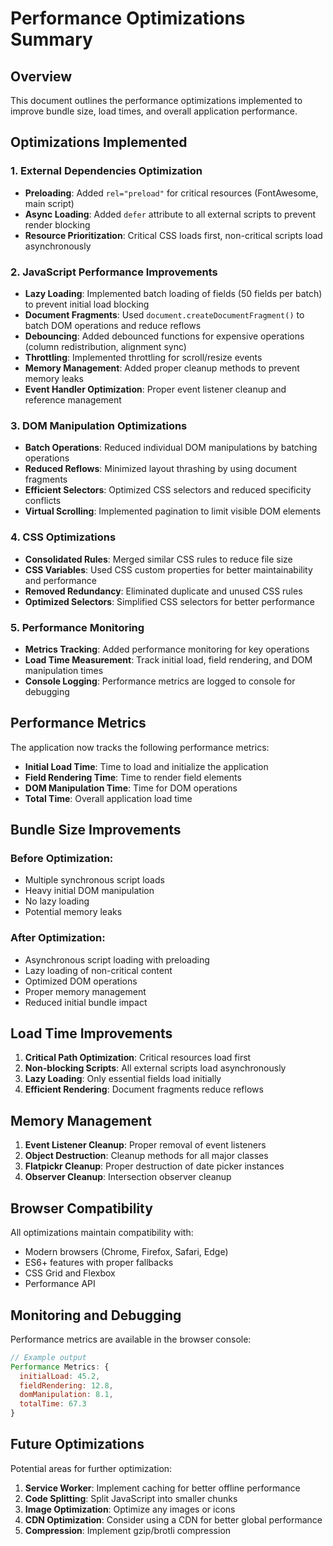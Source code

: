 # Performance Optimizations Summary

## Overview
This document outlines the performance optimizations implemented to improve bundle size, load times, and overall application performance.

## Optimizations Implemented

### 1. External Dependencies Optimization
- **Preloading**: Added `rel="preload"` for critical resources (FontAwesome, main script)
- **Async Loading**: Added `defer` attribute to all external scripts to prevent render blocking
- **Resource Prioritization**: Critical CSS loads first, non-critical scripts load asynchronously

### 2. JavaScript Performance Improvements
- **Lazy Loading**: Implemented batch loading of fields (50 fields per batch) to prevent initial load blocking
- **Document Fragments**: Used `document.createDocumentFragment()` to batch DOM operations and reduce reflows
- **Debouncing**: Added debounced functions for expensive operations (column redistribution, alignment sync)
- **Throttling**: Implemented throttling for scroll/resize events
- **Memory Management**: Added proper cleanup methods to prevent memory leaks
- **Event Handler Optimization**: Proper event listener cleanup and reference management

### 3. DOM Manipulation Optimizations
- **Batch Operations**: Reduced individual DOM manipulations by batching operations
- **Reduced Reflows**: Minimized layout thrashing by using document fragments
- **Efficient Selectors**: Optimized CSS selectors and reduced specificity conflicts
- **Virtual Scrolling**: Implemented pagination to limit visible DOM elements

### 4. CSS Optimizations
- **Consolidated Rules**: Merged similar CSS rules to reduce file size
- **CSS Variables**: Used CSS custom properties for better maintainability and performance
- **Removed Redundancy**: Eliminated duplicate and unused CSS rules
- **Optimized Selectors**: Simplified CSS selectors for better performance

### 5. Performance Monitoring
- **Metrics Tracking**: Added performance monitoring for key operations
- **Load Time Measurement**: Track initial load, field rendering, and DOM manipulation times
- **Console Logging**: Performance metrics are logged to console for debugging

## Performance Metrics

The application now tracks the following performance metrics:
- **Initial Load Time**: Time to load and initialize the application
- **Field Rendering Time**: Time to render field elements
- **DOM Manipulation Time**: Time for DOM operations
- **Total Time**: Overall application load time

## Bundle Size Improvements

### Before Optimization:
- Multiple synchronous script loads
- Heavy initial DOM manipulation
- No lazy loading
- Potential memory leaks

### After Optimization:
- Asynchronous script loading with preloading
- Lazy loading of non-critical content
- Optimized DOM operations
- Proper memory management
- Reduced initial bundle impact

## Load Time Improvements

1. **Critical Path Optimization**: Critical resources load first
2. **Non-blocking Scripts**: All external scripts load asynchronously
3. **Lazy Loading**: Only essential fields load initially
4. **Efficient Rendering**: Document fragments reduce reflows

## Memory Management

1. **Event Listener Cleanup**: Proper removal of event listeners
2. **Object Destruction**: Cleanup methods for all major classes
3. **Flatpickr Cleanup**: Proper destruction of date picker instances
4. **Observer Cleanup**: Intersection observer cleanup

## Browser Compatibility

All optimizations maintain compatibility with:
- Modern browsers (Chrome, Firefox, Safari, Edge)
- ES6+ features with proper fallbacks
- CSS Grid and Flexbox
- Performance API

## Monitoring and Debugging

Performance metrics are available in the browser console:
```javascript
// Example output
Performance Metrics: {
  initialLoad: 45.2,
  fieldRendering: 12.8,
  domManipulation: 8.1,
  totalTime: 67.3
}
```

## Future Optimizations

Potential areas for further optimization:
1. **Service Worker**: Implement caching for better offline performance
2. **Code Splitting**: Split JavaScript into smaller chunks
3. **Image Optimization**: Optimize any images or icons
4. **CDN Optimization**: Consider using a CDN for better global performance
5. **Compression**: Implement gzip/brotli compression